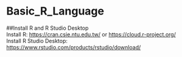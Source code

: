 # Basic_R_Language
##Install R and R Studio Desktop
<br>
Install R: https://cran.csie.ntu.edu.tw/ or https://cloud.r-project.org/
<br>
Install R Studio Desktop: https://www.rstudio.com/products/rstudio/download/
